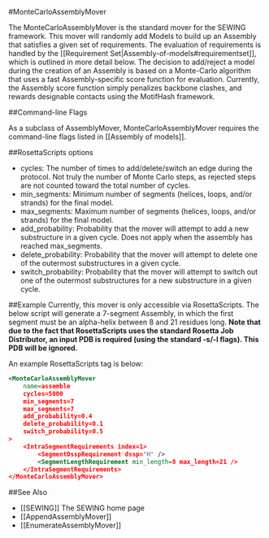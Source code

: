#MonteCarloAssemblyMover


The MonteCarloAssemblyMover is the standard mover for the SEWING framework. This mover will randomly add Models to build up an Assembly that satisfies a given set of requirements. The evaluation of requirements is handled by the [[Requirement Set|Assembly-of-models#requirementset]], which is outlined in more detail below. The decision to add/reject a model during the creation of an Assembly is based on a Monte-Carlo algorithm that uses a fast Assembly-specific score function for evaluation. Currently, the Assembly score function simply penalizes backbone clashes, and rewards designable contacts using the MotifHash framework.

##Command-line Flags

As a subclass of AssemblyMover, MonteCarloAssemblyMover requires the command-line flags listed in [[Assembly of models]].

##RosettaScripts options

* cycles: The number of times to add/delete/switch an edge during the protocol. Not truly the number of Monte Carlo steps, as rejected steps are not counted toward the total number of cycles.
* min_segments: Minimum number of segments (helices, loops, and/or strands) for the final model.
* max_segments: Maximum number of segments (helices, loops, and/or strands) for the final model.
* add_probability: Probability that the mover will attempt to add a new substructure in a given cycle. Does not apply when the assembly has reached max_segments.
* delete_probability: Probability that the mover will attempt to delete one of the outermost substructures in a given cycle.
* switch_probability: Probability that the mover will attempt to switch out one of the outermost substructures for a new substructure in a given cycle.


##Example
Currently, this mover is only accessible via RosettaScripts. The below script will generate a 7-segment Assembly, in which the first segment must be an alpha-helix between 8 and 21 residues long.
**Note that due to the fact that RosettaScripts uses the standard Rosetta Job Distributor, an input PDB is required (using the standard -s/-l flags). This PDB will be ignored.** 

An example RosettaScripts tag is below:

```xml
<MonteCarloAssemblyMover
    name=assemble
    cycles=5000
    min_segments=7
    max_segments=7
    add_probability=0.4
    delete_probability=0.1
    switch_probability=0.5
>
    <IntraSegmentRequirements index=1>
        <SegmentDsspRequirement dssp="H" />
        <SegmentLengthRequirement min_length=8 max_length=21 />
    </IntraSegmentRequirements>
</MonteCarloAssemblyMover>
```

##See Also
* [[SEWING]] The SEWING home page
* [[AppendAssemblyMover]]
* [[EnumerateAssemblyMover]]
